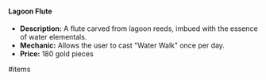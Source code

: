 #### Lagoon Flute

- **Description:** A flute carved from lagoon reeds, imbued with the essence of water elementals.
- **Mechanic:** Allows the user to cast "Water Walk" once per day.
- **Price:** 180 gold pieces

#items